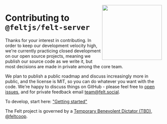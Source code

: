 [<img src="/src/static/felt.png" align="right" width="192" height="178">](https://felt.dev)

# Contributing to `@feltjs/felt-server`

Thanks for your interest in contributing.
In order to keep our development velocity high,
we're currently practicing closed development on our open source projects,
meaning we publish our source code as we write it,
but most decisions are made in private among the core team.

We plan to publish a public roadmap and discuss increasingly more in public,
and the license is MIT, so you can do whatever you want with the code.
We're happy to discuss things on GitHub -
please feel free to
[open issues](https://github.com/feltjs/felt-server),
and for private feedback email [team@felt.social](mailto:team@felt.social).

To develop, start here: ["Getting started"](/src/docs/getting-started.md)

The Felt project is governed by a
[Temporary Benevolent Dictator (TBD)](https://github.com/feltjs/felt/blob/main/GOVERNANCE.md),
[@feltcoop](https://github.com/feltcoop).
